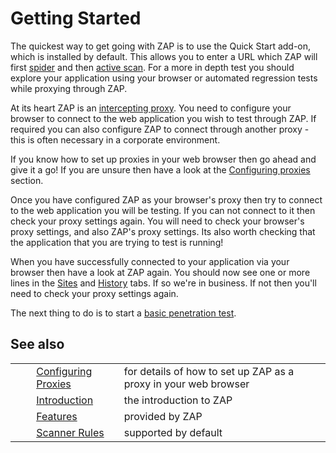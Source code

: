 # Getting Started #

The quickest way to get going with ZAP is to use the Quick Start add-on, which is installed by default.
This allows you to enter a URL which ZAP will first [spider][] and then [active scan][].
For a more in depth test you should explore your application using your browser or automated regression tests while proxying through ZAP.

At its heart ZAP is an [intercepting proxy][].
You need to configure your browser to connect to the web application you wish to test through ZAP.
If required you can also configure ZAP to connect through another proxy - this is often necessary in a corporate environment.


If you know how to set up proxies in your web browser then go ahead and give it a go!
If you are unsure then have a look at the [Configuring proxies][] section.

Once you have configured ZAP as your browser's proxy then try to connect to the web application you will be testing.
If you can not connect to it then check your proxy settings again. You will need to check your browser's proxy settings, and also ZAP's proxy settings.
Its also worth checking that the application that you are trying to test is running!

When you have successfully connected to your application via your browser then have a look at ZAP again. You should now see one or more lines in the [Sites][] and [History][] tabs.
If so we're in business. If not then you'll need to check your proxy settings again.

The next thing to do is to start a [basic penetration test][].


## See also ##

<table> 
 <tbody>
  <tr>
   <td>&nbsp;&nbsp;&nbsp;&nbsp;</td>
   <td> <a href="HelpStartProxies" rel="nofollow">Configuring Proxies</a></td>
   <td>for details of how to set up ZAP as a proxy in your web browser</td>
  </tr> 
  <tr>
   <td>&nbsp;&nbsp;&nbsp;&nbsp;</td>
   <td> <a href="HelpIntro" rel="nofollow">Introduction</a></td>
   <td>the introduction to ZAP</td>
  </tr> 
  <tr>
   <td>&nbsp;&nbsp;&nbsp;&nbsp;</td>
   <td> <a href="HelpStartConceptsConcepts" rel="nofollow">Features</a></td>
   <td>provided by ZAP</td>
  </tr> 
  <tr>
   <td>&nbsp;&nbsp;&nbsp;&nbsp;</td>
   <td> <a href="HelpStartChecks" rel="nofollow">Scanner Rules</a></td>
   <td>supported by default</td>
  </tr> 
 </tbody>
</table>


[spider]: HelpStartConceptsSpider
[active scan]: HelpStartConceptsAscan
[intercepting proxy]: HelpStartConceptsIntercept
[Configuring proxies]: HelpStartProxies
[Sites]: HelpUiTabsSites
[History]: HelpUiTabsHistory
[basic penetration test]: HelpPentestPentest